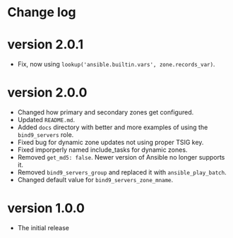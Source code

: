 # Change log

# version 2.0.1

- Fix, now using `lookup('ansible.builtin.vars', zone.records_var)`.

# version 2.0.0

- Changed how primary and secondary zones get configured.
- Updated `README.md`.
- Added `docs` directory with better and more examples of using the `bind9_servers` role.
- Fixed bug for dynamic zone updates not using proper TSIG key.
- Fixed imporperly named include_tasks for dynamic zones.
- Removed `get_md5: false`. Newer version of Ansible no longer supports it.
- Removed `bind9_servers_group` and replaced it with `ansible_play_batch`.
- Changed default value for `bind9_servers_zone_mname`.

# version 1.0.0

- The initial release

